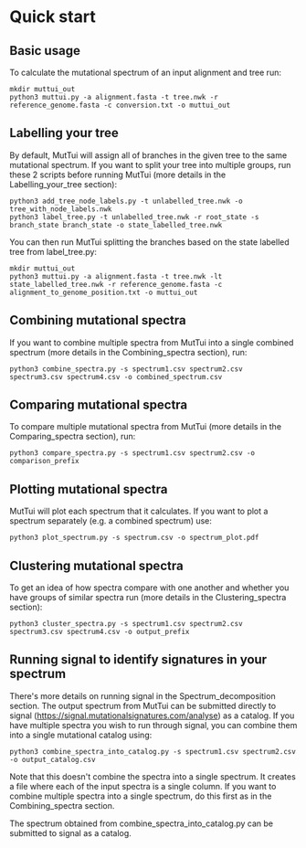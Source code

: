 # Quick start

## Basic usage

To calculate the mutational spectrum of an input alignment and tree run:

```
mkdir muttui_out
python3 muttui.py -a alignment.fasta -t tree.nwk -r reference_genome.fasta -c conversion.txt -o muttui_out
```

## Labelling your tree

By default, MutTui will assign all of branches in the given tree to the same mutational spectrum. If you want to split your tree into multiple groups, run these 2 scripts before running MutTui (more details in the Labelling_your_tree section):

```
python3 add_tree_node_labels.py -t unlabelled_tree.nwk -o tree_with_node_labels.nwk
python3 label_tree.py -t unlabelled_tree.nwk -r root_state -s branch_state branch_state -o state_labelled_tree.nwk
```

You can then run MutTui splitting the branches based on the state labelled tree from label_tree.py:

```
mkdir muttui_out
python3 muttui.py -a alignment.fasta -t tree.nwk -lt state_labelled_tree.nwk -r reference_genome.fasta -c alignment_to_genome_position.txt -o muttui_out
```

## Combining mutational spectra

If you want to combine multiple spectra from MutTui into a single combined spectrum (more details in the Combining_spectra section), run:

```
python3 combine_spectra.py -s spectrum1.csv spectrum2.csv spectrum3.csv spectrum4.csv -o combined_spectrum.csv
```

## Comparing mutational spectra

To compare multiple mutational spectra from MutTui (more details in the Comparing_spectra section), run:

```
python3 compare_spectra.py -s spectrum1.csv spectrum2.csv -o comparison_prefix
```

## Plotting mutational spectra

MutTui will plot each spectrum that it calculates. If you want to plot a spectrum separately (e.g. a combined spectrum) use:

```
python3 plot_spectrum.py -s spectrum.csv -o spectrum_plot.pdf
```

## Clustering mutational spectra

To get an idea of how spectra compare with one another and whether you have groups of similar spectra run (more details in the Clustering_spectra section):

```
python3 cluster_spectra.py -s spectrum1.csv spectrum2.csv spectrum3.csv spectrum4.csv -o output_prefix
```

## Running signal to identify signatures in your spectrum

There's more details on running signal in the Spectrum_decomposition section. The output spectrum from MutTui can be submitted directly to signal (https://signal.mutationalsignatures.com/analyse) as a catalog. If you have multiple spectra you wish to run through signal, you can combine them into a single mutational catalog using:

```
python3 combine_spectra_into_catalog.py -s spectrum1.csv spectrum2.csv -o output_catalog.csv
```

Note that this doesn't combine the spectra into a single spectrum. It creates a file where each of the input spectra is a single column. If you want to combine multiple spectra into a single spectrum, do this first as in the Combining_spectra section.

The spectrum obtained from combine_spectra_into_catalog.py can be submitted to signal as a catalog.
